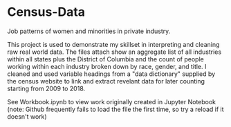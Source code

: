 # Census-Data
Job patterns of women and minorities in private industry.

This project is used to demonstrate my skillset in interpreting and cleaning raw real world data. The files attach show an aggregate list of all industries within all states plus the District of Columbia and the count of people working within each industry broken down by race, gender, and title. I cleaned and used variable headings from a "data dictionary" supplied by the census website to link and extract revelant data for later counting starting from 2009 to 2018.

See Workbook.ipynb to view work originally created in Jupyter Notebook
(note: Github frequently fails to load the file the first time, so try a reload if it doesn't work)
